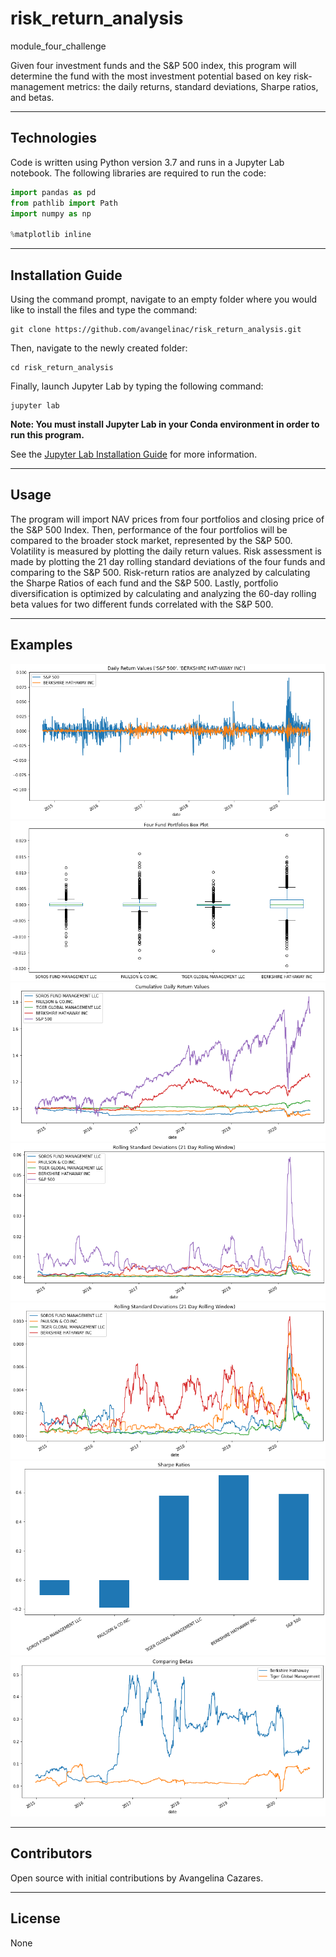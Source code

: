 # risk_return_analysis
module_four_challenge

Given four investment funds and the S&P 500 index, this program will determine the fund with the most investment potential based on key risk-management metrics: the daily returns, standard deviations, Sharpe ratios, and betas.

---
## Technologies
Code is written using Python version 3.7 and runs in a Jupyter Lab notebook. The following libraries are required to run the code:
```python
import pandas as pd
from pathlib import Path
import numpy as np

%matplotlib inline
```

---
## Installation Guide
Using the command prompt, navigate to an empty folder where you would like to install the files and type the command:
```
git clone https://github.com/avangelinac/risk_return_analysis.git
```
Then, navigate to the newly created folder:
```
cd risk_return_analysis
```
Finally, launch Jupyter Lab by typing the following command:
```
jupyter lab
```
**Note: You must install Jupyter Lab in your Conda environment in order to run this program.**

See the [Jupyter Lab Installation Guide](https://jupyterlab.readthedocs.io/en/stable/getting_started/installation.html) for more information.

---
## Usage
The program will import NAV prices from four portfolios and closing price of the S&P 500 Index. Then, performance of the four portfolios will be compared to the broader stock market, represented by the S&P 500. Volatility is measured by plotting the daily return values. Risk assessment is made by plotting the 21 day rolling standard deviations of the four funds and comparing to the S&P 500. Risk-return ratios are analyzed by calculating the Sharpe Ratios of each fund and the S&P 500. Lastly, portfolio diversification is optimized by calculating and analyzing the 60-day rolling beta values for two different funds correlated with the S&P 500.

---
## Examples
![Daily Return Values - Berkshire Hathaway vs. S&P 500](/Images/ex_1.png)
![Daily Return Values - Box Plot](/Images/ex_2.png)
![Cumulative Daily Returns - Berkshire Hathaway vs. S&P 500](/Images/ex_3.png)
![Rolling Standard Deviations - All](/Images/ex_4.png)
![Rolling Standard Deviations - Four Funds](/Images/ex_5.png)
![Sharpe Ratios](/Images/ex_6.png)
![Rolling Betas](/Images/ex_7.png)

---
## Contributors
Open source with initial contributions by Avangelina Cazares.

---
## License

None